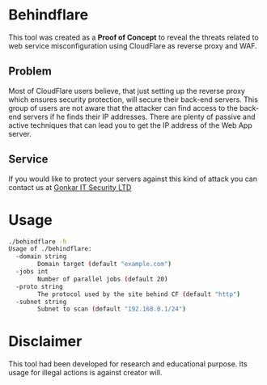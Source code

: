 # Behindflare

This tool was created as a **Proof of Concept**  to reveal the threats related to web service misconfiguration using CloudFlare as reverse proxy and WAF.


## Problem

Most of CloudFlare users believe, that just setting up the reverse proxy which ensures security protection, will secure their back-end servers. This group of users are not aware that the attacker can find access to the back-end servers if he finds their IP addresses. There are plenty of passive and active techniques that can lead you to get the IP address of the Web App server.

## Service

If you would like to protect your servers against this kind of attack you can contact us at [Gonkar IT Security LTD](https://gonkar.com/gonkar-team-support/)  

# Usage


``` bash
./behindflare -h
Usage of ./behindflare:
  -domain string
    	Domain target (default "example.com")
  -jobs int
    	Number of parallel jobs (default 20)
  -proto string
    	The protocol used by the site behind CF (default "http")
  -subnet string
    	Subnet to scan (default "192.168.0.1/24")
``` 

# Disclaimer

This tool had been developed for research and educational purpose. Its usage for illegal actions is against creator will.
